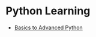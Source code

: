 # Python Learning

- [Basics to Advanced Python](https://github.com/vanabharathiraja/python-learning/blob/main/ADVANCED-PYTHON.md)
